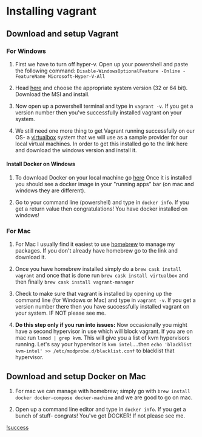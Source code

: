 # Installing vagrant

## Download and setup Vagrant

### For Windows

1. First we have to turn off hyper-v. Open up your powershell and paste the following command:
`Disable-WindowsOptionalFeature -Online -FeatureName Microsoft-Hyper-V-All`

2. Head [here](https://www.vagrantup.com/downloads.html) and choose the appropriate system version (32 or 64 bit). Download the MSI and install.

3. Now open up a powershell terminal and type in `vagrant -v`. If you get a version number then you've successfully installed vagrant on your system.

4. We still need one more thing to get Vagrant running successfully on our OS- a [virtualbox](https://www.virtualbox.org/wiki/Downloads) system that we will use as a sample provider for our local virtual machines. In order to get this installed go to the link here and download the windows version and install it.

#### Install Docker on Windows

1. To download Docker on your local machine go [here](https://www.docker.com/get-started)
Once it is installed you should see a docker image in your "running apps" bar (on mac and windows they are different).

2. Go to your command line (powershell) and type in `docker info`. If you get a return value then congratulations! You have docker installed on windows!


### For Mac

1. For Mac I usually find it easiest to use [homebrew](https://brew.sh/) to manage my packages. If you don't already have homebrew go to the link and download it. 

2. Once you have homebrew installed simply do a `brew cask install vagrant` and once that is done run `brew cask install virtualbox` and then finally `brew cask install vagrant-manager`

3. Check to make sure that vagrant is installed by opening up the command line (for Windows or Mac) and type in `vagrant -v`. If you get a version number there then you have successfully installed vagrant on your system. IF NOT please see me. 

4. **Do this step only if you run into issues:** 
Now occasionally you might have a second hypervisor in use which will block vagrant. If you are on mac run `lsmod | grep kvm`. This will give you a list of kvm hypervisors running. Let's say your hypervisor is `kvm intel`....then `echo 'blacklist kvm-intel' >> /etc/modprobe.d/blacklist.conf` to blacklist that hypervisor. 

## Download and setup Docker on Mac

1. For mac we can manage with homebrew; simply go with `brew install docker docker-compose docker-machine` and we are good to go on mac.

2. Open up a command line editor and type in `docker info`. If you get a bunch of stuff- congrats! You've got DOCKER! If not please see me. 

[!success](./images/installsuccess.png)